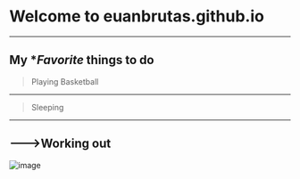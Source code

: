 # Welcome to euanbrutas.github.io
---
My **Favorite* things to do
----
>Playing Basketball
---
>Sleeping
---
--->Working out
---
![image](https://user-images.githubusercontent.com/118245319/202085068-4428e51f-e4e4-460f-aedc-8dfed0918de4.png)
